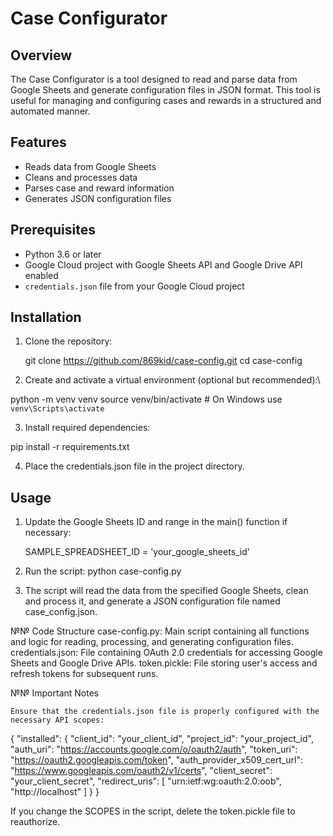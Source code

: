 # Case Configurator

## Overview

The Case Configurator is a tool designed to read and parse data from Google Sheets and generate configuration files in JSON format. This tool is useful for managing and configuring cases and rewards in a structured and automated manner.

## Features

- Reads data from Google Sheets
- Cleans and processes data
- Parses case and reward information
- Generates JSON configuration files

## Prerequisites

- Python 3.6 or later
- Google Cloud project with Google Sheets API and Google Drive API enabled
- `credentials.json` file from your Google Cloud project

## Installation

1. Clone the repository:
   
   git clone https://github.com/869kid/case-config.git
   cd case-config

2. Create and activate a virtual environment (optional but recommended):\
 
  python -m venv venv
  source venv/bin/activate  # On Windows use `venv\Scripts\activate`

3. Install required dependencies:

  pip install -r requirements.txt

4. Place the credentials.json file in the project directory.

## Usage

1. Update the Google Sheets ID and range in the main() function if necessary:
 
    SAMPLE_SPREADSHEET_ID = 'your_google_sheets_id'

2. Run the script:
   python case-config.py
   
3. The script will read the data from the specified Google Sheets, clean and process it, and generate a JSON configuration file named case_config.json.

№№ Code Structure
    case-config.py: Main script containing all functions and logic for reading, processing, and generating configuration files.
    credentials.json: File containing OAuth 2.0 credentials for accessing Google Sheets and Google Drive APIs.
    token.pickle: File storing user's access and refresh tokens for subsequent runs.

№№ Important Notes

    Ensure that the credentials.json file is properly configured with the necessary API scopes:

{
  "installed": {
    "client_id": "your_client_id",
    "project_id": "your_project_id",
    "auth_uri": "https://accounts.google.com/o/oauth2/auth",
    "token_uri": "https://oauth2.googleapis.com/token",
    "auth_provider_x509_cert_url": "https://www.googleapis.com/oauth2/v1/certs",
    "client_secret": "your_client_secret",
    "redirect_uris": [
      "urn:ietf:wg:oauth:2.0:oob",
      "http://localhost"
    ]
  }
}


If you change the SCOPES in the script, delete the token.pickle file to reauthorize.
